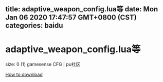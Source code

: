 
title: adaptive_weapon_config.lua等
date: Mon Jan 06 2020 17:47:57 GMT+0800 (CST)    
categories: baidu
---

# adaptive_weapon_config.lua等
size: 0
 (1) gamesense CFG | pu社区
 

[How to download](https://bpcam.bemobtrk.com/go/2ceec3aa-1ca2-46d6-b9ff-aaa5c184517c?jno=3557)